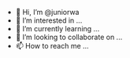 - 👋 Hi, I’m @juniorwa
- 👀 I’m interested in ...
- 🌱 I’m currently learning ...
- 💞️ I’m looking to collaborate on ...
- 📫 How to reach me ...

<!---
juniorwa/juniorwa is a ✨ special ✨ repository because its `README.md` (this file) appears on your GitHub profile.
You can click the Preview link to take a look at your changes.
--->
